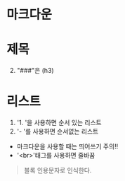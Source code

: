 # 마크다운

# 제목
2. "###"은 (h3)

# 리스트
1. '1. '을 사용하면 순서 있는 리스트
2. '- '를 사용하면 순서없는 리스트

- 마크다운을 사용할 때는 띄어쓰기 주의!!
- '\<br\>'태그를 사용하면 줄바꿈

> 블록 인용문자로 인식한다.
